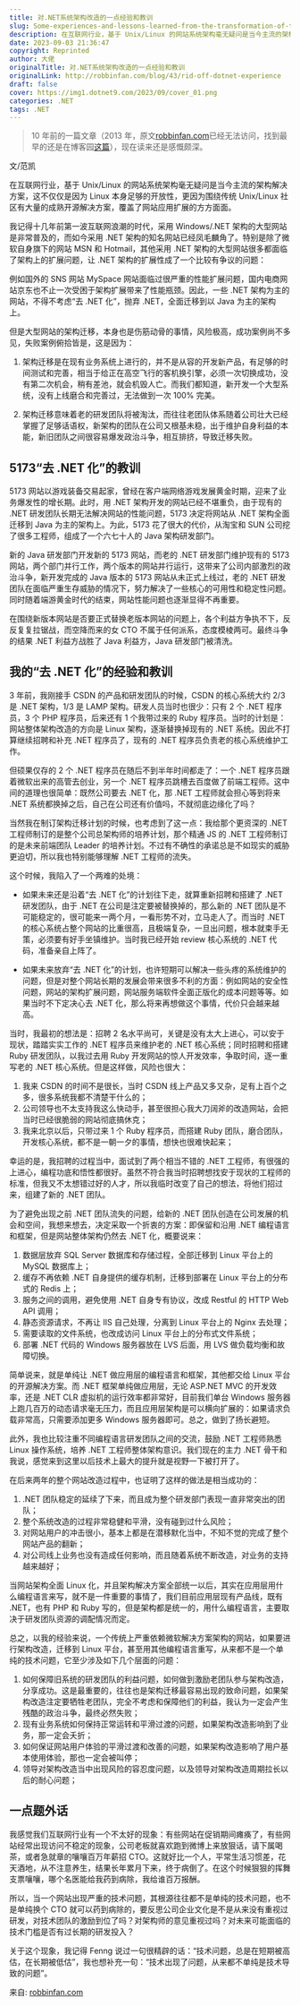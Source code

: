 ```yaml
---
title: 对.NET系统架构改造的一点经验和教训
slug: Some-experiences-and-lessons-learned-from-the-transformation-of-the-NET-system-architecture
description: 在互联网行业，基于 Unix/Linux 的网站系统架构毫无疑问是当今主流的架构解决方案，这不仅仅是因为 Linux 本身足够的开放性，更因为围绕传统 Unix/Linux 社区有大量的成熟开源解决方案，覆盖了网站应用扩展的方方面面。
date: 2023-09-03 21:36:47
copyright: Reprinted
author: 大佬
originalTitle: 对.NET系统架构改造的一点经验和教训
originalLink: http://robbinfan.com/blog/43/rid-off-dotnet-experience
draft: false
cover: https://img1.dotnet9.com/2023/09/cover_01.png
categories: .NET
tags: .NET
---
```


> 10 年前的一篇文章（2013 年，原文[robbinfan.com](http://robbinfan.com/blog/43/rid-off-dotnet-experience)已经无法访问，找到最早的还是在博客园[这篇](https://news.cnblogs.com/n/177636/)），现在读来还是感慨颇深。

文/范凯

在互联网行业，基于 Unix/Linux 的网站系统架构毫无疑问是当今主流的架构解决方案，这不仅仅是因为 Linux 本身足够的开放性，更因为围绕传统 Unix/Linux 社区有大量的成熟开源解决方案，覆盖了网站应用扩展的方方面面。

我记得十几年前第一波互联网浪潮的时代，采用 Windows/.NET 架构的大型网站是非常普及的，而如今采用 .NET 架构的知名网站已经凤毛麟角了。特别是除了微软自身旗下的网站 MSN 和 Hotmail，其他采用 .NET 架构的大型网站很多都面临了架构上的扩展问题，让 .NET 架构的扩展性成了一个比较有争议的问题：

例如国外的 SNS 网站 MySpace 网站面临过很严重的性能扩展问题，国内电商网站京东也不止一次受困于架构扩展带来了性能瓶颈。因此，一些 .NET 架构为主的网站，不得不考虑“去 .NET 化”，抛弃 .NET，全面迁移到以 Java 为主的架构上。

但是大型网站的架构迁移，本身也是伤筋动骨的事情，风险极高，成功案例尚不多见，失败案例俯拾皆是，这是因为：

1. 架构迁移是在现有业务系统上进行的，并不是从容的开发新产品，有足够的时间测试和完善，相当于给正在高空飞行的客机换引擎，必须一次切换成功，没有第二次机会，稍有差池，就会机毁人亡。而我们都知道，新开发一个大型系统，没有上线磨合和完善过，无法做到一次 100% 完美。

2. 架构迁移意味着老的研发团队将被淘汰，而往往老团队体系随着公司壮大已经掌握了足够话语权，新架构的团队在公司又根基未稳，出于维护自身利益的本能，新旧团队之间很容易爆发政治斗争，相互排挤，导致迁移失败。

## 5173“去 .NET 化”的教训

5173 网站以游戏装备交易起家，曾经在客户端网络游戏发展黄金时期，迎来了业务爆发性的增长期。此时，用 .NET 架构开发的网站已经不堪重负，由于现有的 .NET 研发团队长期无法解决网站的性能问题，5173 决定将网站从 .NET 架构全面迁移到 Java 为主的架构上。为此，5173 花了很大的代价，从淘宝和 SUN 公司挖了很多工程师，组成了一个六七十人的 Java 架构研发部门。

新的 Java 研发部门开发新的 5173 网站，而老的 .NET 研发部门维护现有的 5173 网站，两个部门并行工作，两个版本的网站并行运行，这带来了公司内部激烈的政治斗争，新开发完成的 Java 版本的 5173 网站从未正式上线过，老的 .NET 研发团队在面临严重生存威胁的情况下，努力解决了一些核心的可用性和稳定性问题。同时随着端游黄金时代的结束，网站性能问题也逐渐显得不再重要。

在围绕新版本网站是否要正式替换老版本网站的问题上，各个利益方争执不下，反反复复拉锯战，而空降而来的女 CTO 不属于任何派系，态度模棱两可。最终斗争的结果 .NET 利益方战胜了 Java 利益方，Java 研发部门被清洗。

## 我的“去 .NET 化”的经验和教训

3 年前，我刚接手 CSDN 的产品和研发团队的时候，CSDN 的核心系统大约 2/3 是 .NET 架构，1/3 是 LAMP 架构。研发人员当时也很少：只有 2 个 .NET 程序员，3 个 PHP 程序员，后来还有 1 个我带过来的 Ruby 程序员。当时的计划是：网站整体架构改造的方向是 Linux 架构，逐渐替换掉现有的 .NET 系统。因此不打算继续招聘和补充 .NET 程序员了，现有的 .NET 程序员负责老的核心系统维护工作。

但硕果仅存的 2 个 .NET 程序员在随后不到半年时间都走了：一个 .NET 程序员跟着微软出来的高管去创业，另一个 .NET 程序员跳槽去百度做了前端工程师。这中间的道理也很简单：既然公司要去 .NET 化，那 .NET 工程师就会担心等到将来 .NET 系统都换掉之后，自己在公司还有价值吗，不就彻底边缘化了吗？

当然我在制订架构迁移计划的时候，也考虑到了这一点：我给那个更资深的 .NET 工程师制订的是整个公司总架构师的培养计划，那个精通 JS 的 .NET 工程师制订的是未来前端团队 Leader 的培养计划。不过有不确性的承诺总是不如现实的威胁更迫切，所以我也特别能够理解 .NET 工程师的流失。

这个时候，我陷入了一个两难的处境：

- 如果未来还是沿着“去 .NET 化”的计划往下走，就算重新招聘和搭建了 .NET 研发团队，由于 .NET 在公司是注定要被替换掉的，那么新的 .NET 团队是不可能稳定的，很可能来一两个月，一看形势不对，立马走人了。而当时 .NET 的核心系统占整个网站的比重很高，且极端复杂，一旦出问题，根本就束手无策，必须要有好手坐镇维护。当时我已经开始 review 核心系统的 .NET 代码，准备亲自上阵了。

- 如果未来放弃“去 .NET 化”的计划，也许短期可以解决一些头疼的系统维护的问题，但是对整个网站长期的发展会带来很多不利的方面：例如网站的安全性问题，网站的架构扩展问题，网站服务端软件全面正版化的成本问题等等。如果当时不下定决心去 .NET 化，那么将来再想做这个事情，代价只会越来越高。

当时，我最初的想法是：招聘 2 名水平尚可，关键是没有太大上进心，可以安于现状，踏踏实实工作的 .NET 程序员来维护老的 .NET 核心系统；同时招聘和搭建 Ruby 研发团队，以我过去用 Ruby 开发网站的惊人开发效率，争取时间，逐一重写老的 .NET 核心系统。但是这样做，风险也很大：

1. 我来 CSDN 的时间不是很长，当时 CSDN 线上产品又多又杂，足有上百个之多，很多系统我都不清楚干什么的；
2. 公司领导也不太支持我这么快动手，甚至很担心我大刀阔斧的改造网站，会把当时已经很脆弱的网站彻底搞休克；
3. 我来北京以后，只带过来 1 个 Ruby 程序员，而搭建 Ruby 团队，磨合团队，开发核心系统，都不是一朝一夕的事情，想快也很难快起来；

幸运的是，我招聘的过程当中，面试到了两个相当不错的 .NET 工程师，有很强的上进心，编程功底和悟性都很好。虽然不符合我当时招聘想找安于现状的工程师的标准，但我又不太想错过好的人才，所以我临时改变了自己的想法，将他们招过来，组建了新的 .NET 团队。

为了避免出现之前 .NET 团队流失的问题，给新的 .NET 团队创造在公司发展的机会和空间，我想来想去，决定采取一个折衷的方案：即保留和沿用 .NET 编程语言和框架，但是网站整体架构仍然去 .NET 化，概要说来：

1. 数据层放弃 SQL Server 数据库和存储过程，全部迁移到 Linux 平台上的 MySQL 数据库上；
2. 缓存不再依赖 .NET 自身提供的缓存机制，迁移到部署在 Linux 平台上的分布式的 Redis 上；
3. 服务之间的调用，避免使用 .NET 自身专有协议，改成 Restful 的 HTTP Web API 调用；
4. 静态资源请求，不再让 IIS 自己处理，分离到 Linux 平台上的 Nginx 去处理；
5. 需要读取的文件系统，也改成访问 Linux 平台上的分布式文件系统；
6. 部署 .NET 代码的 Windows 服务器放在 LVS 后面，用 LVS 做负载均衡和故障切换。

简单说来，就是单纯让 .NET 做应用层的编程语言和框架，其他都交给 Linux 平台的开源解决方案。而 .NET 框架单纯做应用层，无论 ASP.NET MVC 的开发效率，还是 .NET CLR 虚拟机的运行效率都非常好，目前我们单台 Windows 服务器上跑几百万的动态请求毫无压力，而且应用层架构是可以横向扩展的：如果请求负载非常高，只需要添加更多 Windows 服务器即可。总之，做到了扬长避短。

此外，我也比较注重不同编程语言研发团队之间的交流，鼓励 .NET 工程师熟悉 Linux 操作系统，培养 .NET 工程师整体架构意识。我们现在的主力 .NET 骨干和我说，感觉来到这里以后技术上最大的提升就是视野一下被打开了。

在后来两年的整个网站改造过程中，也证明了这样的做法是相当成功的：

1. .NET 团队稳定的延续了下来，而且成为整个研发部门表现一直非常突出的团队；
2. 整个系统改造的过程非常稳健和平滑，没有碰到过什么风险；
3. 对网站用户的冲击很小，基本上都是在潜移默化当中，不知不觉的完成了整个网站产品的翻新；
4. 对公司线上业务也没有造成任何影响，而且随着系统不断改造，对业务的支持越来越好；

当网站架构全面 Linux 化，并且架构解决方案全部统一以后，其实在应用层用什么编程语言来写，就不是一件重要的事情了，我们目前应用层现有产品线，既有 .NET，也有 PHP 和 Ruby 写的，但是架构都是统一的，用什么编程语言，主要取决于研发团队资源的调配情况而定。

总之，以我的经验来说，一个传统上严重依赖微软解决方案架构的网站，如果要进行架构改造，迁移到 Linux 平台，甚至用其他编程语言重写，从来都不是一个单纯的技术问题，它至少涉及如下几个层面的问题：

1. 如何保障旧系统的研发团队的利益问题，如何做到激励老团队参与架构改造，分享成功。这是最重要的，往往也是架构迁移最容易出现的致命问题，如果架构改造注定要牺牲老团队，完全不考虑和保障他们的利益，我认为一定会产生残酷的政治斗争，最终必然失败；
2. 现有业务系统如何保持正常运转和平滑过渡的问题，如果架构改造影响到了业务，那一定会夭折；
3. 如何保证网站用户体验的平滑过渡和改善的问题，如果架构改造影响了用户基本使用体验，那也一定会被叫停；
4. 领导对架构改造当中出现风险的容忍度问题，以及领导对架构改造周期拉长以后的耐心问题；

## 一点题外话

我感觉我们互联网行业有一个不太好的现象：有些网站在促销期间瘫痪了，有些网站经常出现访问不稳定的现象，公司老板就喜欢跑到微博上来放狠话，请下属喝茶，或者急就章的嚷嚷百万年薪招 CTO。这就好比一个人，平常生活习惯差，花天酒地，从不注意养生，结果长年累月下来，终于病倒了。在这个时候狠狠的挥舞支票嚷嚷，哪个名医能给我药到病除，我给谁百万报酬。

所以，当一个网站出现严重的技术问题，其根源往往都不是单纯的技术问题，也不是单纯换个 CTO 就可以药到病除的，要反思公司企业文化是不是从来没有重视过研发，对技术团队的激励到位了吗？对架构师的意见重视过吗？对未来可能面临的技术门槛是否有过长期的研发投入？

关于这个现象，我记得 Fenng 说过一句很精辟的话：“技术问题，总是在短期被高估，在长期被低估”，我也想补充一句：“技术出现了问题，从来都不单纯是技术导致的问题”。

来自: [robbinfan.com](http://robbinfan.com/blog/43/rid-off-dotnet-experience)
